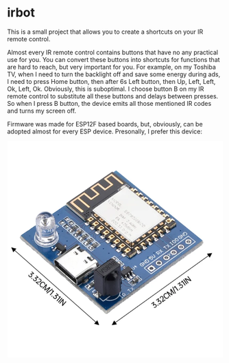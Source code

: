 # irbot
This is a small project that allows you to create a shortcuts on your IR remote control.

Almost every IR remote control contains buttons that have no any practical use for you.
You can convert these buttons into shortcuts for functions that are hard to reach, but very
important for you. For example, on my Toshiba TV, when I need to turn the backlight off and
save some energy during ads, I need to press Home button, then after 6s Left button, then
Up, Left, Left, Ok, Left, Ok. Obviously, this is suboptimal. I choose button B on my
IR remote control to substitute all these buttons and delays between presses. So when I
press B button, the device emits all those mentioned IR codes and turns my screen off.

Firmware was made for ESP12F based boards, but, obviously, can be adopted almost for every
ESP device. Presonally, I prefer this device:

![ESP12F based board with IR RX/TX capabilities](https://github.com/kazham77/irbot/blob/main/ESP12F_IR_RX_TX.webp "ESP12F based IR RX/TX board")

